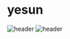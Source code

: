 # yesun

![header](https://capsule-render.vercel.app/api?color=gradient&customColorList=0,2,2,5,30)
![header](https://capsule-render.vercel.app/api?text=Hello%World!)
